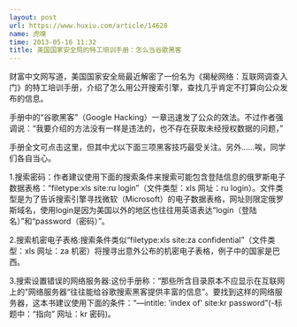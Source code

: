 ```yaml
---
layout: post
url: https://www.huxiu.com/article/14628
name: 虎嗅
time: 2013-05-16 11:32
title: 美国国家安全局的特工培训手册：怎么当谷歌黑客
---
```

财富中文网写道，美国国家安全局最近解密了一份名为《揭秘网络：互联网调查入门》的特工培训手册，介绍了怎么用公开搜索引擎，查找几乎肯定不打算向公众发布的信息。

手册中的“谷歌黑客”（Google Hacking）一章迅速发了公众的效法。不过作者强调说：“我要介绍的方法没有一样是违法的，也不存在获取未经授权数据的问题，”

手册全文可点击这里，但其中尤以下面三项黑客技巧最受关注。另外……唉，同学们各自当心。

1.搜索密码：作者建议使用下面的搜索条件来搜索可能包含登陆信息的俄罗斯电子数据表格：“filetype:xls site:ru login”（文件类型：xls 网址：ru login）。文件类型是为了告诉搜索引擎寻找微软（Microsoft）的电子数据表格，网址则限定俄罗斯域名，使用login是因为美国以外的地区也往往用英语表达“login（登陆名）”和“password（密码）”。

2.搜索机密电子表格:搜索条件类似“filetype:xls site:za confidential”（文件类型：xls 网址：za 机密）将搜寻出意外公布的机密电子表格，例子中的国家是巴西。

3.搜索设置错误的网络服务器:这份手册称：“那些所含目录原本不应显示在互联网上的”网络服务器“往往能给谷歌搜索黑客提供丰富的信息”。要找到这样的网络服务器，这本书建议使用下面的条件：“—intitle: 'index of' site:kr password”(-标题中：“指向” 网址：kr 密码)。


